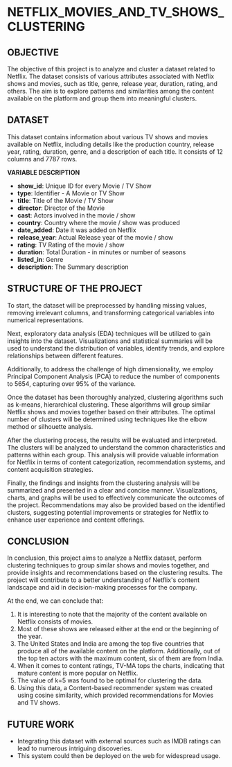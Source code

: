 # NETFLIX_MOVIES_AND_TV_SHOWS_CLUSTERING

## **OBJECTIVE**
The objective of this project is to analyze and cluster a dataset related to Netflix. The dataset consists of various attributes associated with Netflix shows and movies, such as title, genre, release year, duration, rating, and others. The aim is to explore patterns and similarities among the content available on the platform and group them into meaningful clusters.

## **DATASET**
This dataset contains information about various TV shows and movies available on Netflix, including details like the production country, release year, rating, duration, genre, and a description of each title. It consists of 12 columns and 7787 rows.

**VARIABLE DESCRIPTION**
- **show_id**: Unique ID for every Movie / TV Show
- **type**: Identifier - A Movie or TV Show
- **title**: Title of the Movie / TV Show
- **director**: Director of the Movie
- **cast**: Actors involved in the movie / show
- **country**: Country where the movie / show was produced
- **date_added**: Date it was added on Netflix
- **release_year**: Actual Release year of the movie / show
- **rating**: TV Rating of the movie / show
- **duration**: Total Duration - in minutes or number of seasons
- **listed_in**: Genre
- **description**: The Summary description

## **STRUCTURE OF THE PROJECT**
To start, the dataset will be preprocessed by handling missing values, removing irrelevant columns, and transforming categorical variables into numerical representations.

Next, exploratory data analysis (EDA) techniques will be utilized to gain insights into the dataset. Visualizations and statistical summaries will be used to understand the distribution of variables, identify trends, and explore relationships between different features.

Additionally, to address the challenge of high dimensionality, we employ Principal Component Analysis (PCA) to reduce the number of components to 5654, capturing over 95% of the variance.

Once the dataset has been thoroughly analyzed, clustering algorithms such as k-means, hierarchical clustering. These algorithms will group similar Netflix shows and movies together based on their attributes. The optimal number of clusters will be determined using techniques like the elbow method or silhouette analysis.

After the clustering process, the results will be evaluated and interpreted. The clusters will be analyzed to understand the common characteristics and patterns within each group. This analysis will provide valuable information for Netflix in terms of content categorization, recommendation systems, and content acquisition strategies.

Finally, the findings and insights from the clustering analysis will be summarized and presented in a clear and concise manner. Visualizations, charts, and graphs will be used to effectively communicate the outcomes of the project. Recommendations may also be provided based on the identified clusters, suggesting potential improvements or strategies for Netflix to enhance user experience and content offerings.

## **CONCLUSION**
In conclusion, this project aims to analyze a Netflix dataset, perform clustering techniques to group similar shows and movies together, and provide insights and recommendations based on the clustering results. The project will contribute to a better understanding of Netflix's content landscape and aid in decision-making processes for the company.

At the end, we can conclude that:
1. It is interesting to note that the majority of the content available on Netflix consists of movies.
2. Most of these shows are released either at the end or the beginning of the year.
3. The United States and India are among the top five countries that produce all of the available content on the platform. Additionally, out of the top ten actors with the maximum content, six of them are from India.
4. When it comes to content ratings, TV-MA tops the charts, indicating that mature content is more popular on Netflix.
5. The value of k=5 was found to be optimal for clustering the data.
6. Using this data, a Content-based recommender system was created using cosine similarity, which provided recommendations for Movies and TV shows.

## **FUTURE WORK**
- Integrating this dataset with external sources such as IMDB ratings can lead to numerous intriguing discoveries.
- This system could then be deployed on the web for widespread usage.
